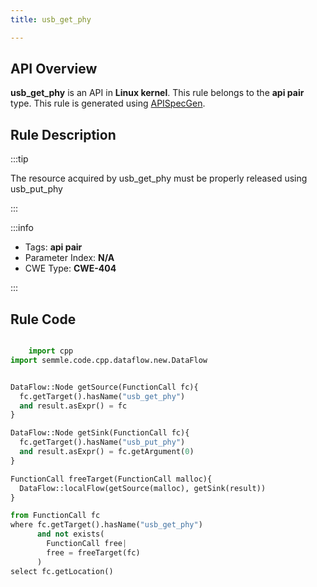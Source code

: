 ```yaml
---
title: usb_get_phy

---
```



## API Overview
**usb_get_phy** is an API in **Linux kernel**. This rule belongs to the **api pair** type. This rule is generated using [APISpecGen](../../tools/APISpecGen).
## Rule Description

:::tip

The resource acquired by usb_get_phy must be properly released using usb_put_phy

:::

:::info

- Tags: **api pair**
- Parameter Index: **N/A**
- CWE Type: **CWE-404**

:::

## Rule Code
```python

    import cpp
import semmle.code.cpp.dataflow.new.DataFlow


DataFlow::Node getSource(FunctionCall fc){
  fc.getTarget().hasName("usb_get_phy")
  and result.asExpr() = fc
}

DataFlow::Node getSink(FunctionCall fc){
  fc.getTarget().hasName("usb_put_phy")
  and result.asExpr() = fc.getArgument(0)
}

FunctionCall freeTarget(FunctionCall malloc){
  DataFlow::localFlow(getSource(malloc), getSink(result))
}

from FunctionCall fc
where fc.getTarget().hasName("usb_get_phy")
      and not exists(
        FunctionCall free| 
        free = freeTarget(fc)
      )
select fc.getLocation()

    
```
